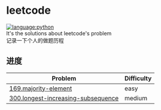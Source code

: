 # leetcode
[![language:python](https://img.shields.io/badge/language-python-green)](./README.md)  
It's the solutions about leetcode's problem  
记录一下个人的做题历程
## 进度  
| Problem                                               | Difficulty |
| ----------------------------------------------------- | ---------- |
| [169.majority-element](./src/169.majority-element.md) | easy       |
|[300.longest-increasing-subsequence](./src/300.longest-increasing-subsequence.md)|medium|

